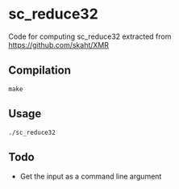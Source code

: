 # sc_reduce32
Code for computing sc_reduce32 extracted from https://github.com/skaht/XMR

## Compilation

```
make
```

## Usage

```
./sc_reduce32
```

## Todo

* Get the input as a command line argument
